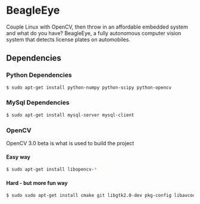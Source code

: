 # BeagleEye
Couple Linux with OpenCV, then throw in an affordable embedded system and what do you have?  BeagleEye, a fully autonomous computer vision system that detects license plates on automobiles.

## Dependencies

### Python Dependencies
```sh
$ sudo apt-get install python-numpy python-scipy python-opencv
```

### MySql Dependencies
```sh
$ sudo apt-get install mysql-server mysql-client
```

### OpenCV
OpenCV 3.0 beta is what is used to build the project
#### Easy way
```sh
$ sudo apt-get install libopencv-*
```
#### Hard - but more fun way
```sh
$ sudo sudo apt-get install cmake git libgtk2.0-dev pkg-config libavcodec-dev libavformat-dev libswscale-dev libtbb2 libtbb-dev libjpeg-dev libpnp-dev libtiff-dev libjasper-dev python-dev
```




